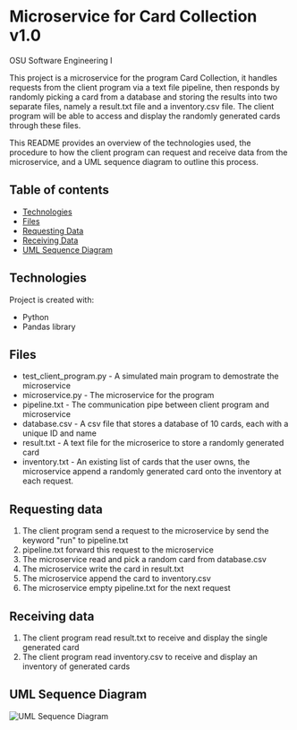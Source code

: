# Microservice for Card Collection v1.0

OSU Software Engineering I

This project is a microservice for the program Card Collection, it handles requests from the client program via a text file pipeline, then responds by randomly picking a card from a database and storing the results into two separate files, namely a result.txt file and a inventory.csv file. The client program will be able to access and display the randomly generated cards through these files. 

This README provides an overview of the technologies used, the procedure to how the client program can request and receive data from the microservice, and a UML sequence diagram to outline this process.

## Table of contents
* [Technologies](#technologies)
* [Files](#files)
* [Requesting Data](#requesting-data)
* [Receiving Data](#receiving-data)
* [UML Sequence Diagram](#uml-sequence-diagram)
	
## Technologies
Project is created with:
* Python
* Pandas library

## Files
* test_client_program.py - A simulated main program to demostrate the microservice
* microservice.py - The microservice for the program
* pipeline.txt - The communication pipe between client program and microservice
* database.csv - A csv file that stores a database of 10 cards, each with a unique ID and name
* result.txt - A text file for the microserice to store a randomly generated card
* inventory.txt - An existing list of cards that the user owns, the microservice append a randomly generated card onto the inventory at each request.

## Requesting data
1. The client program send a request to the microservice by send the keyword "run" to pipeline.txt
2. pipeline.txt forward this request to the microservice
3. The microservice read and pick a random card from database.csv
4. The microservice write the card in result.txt
5. The microservice append the card to inventory.csv
6. The microservice empty pipeline.txt for the next request

## Receiving data
1. The client program read result.txt to receive and display the single generated card
2. The client program read inventory.csv to receive and display an inventory of generated cards

## UML Sequence Diagram
![UML Sequence Diagram](/../main/documentation/Partner%20Program%20UML%20Sequence%20Diagram.png?raw=true)

